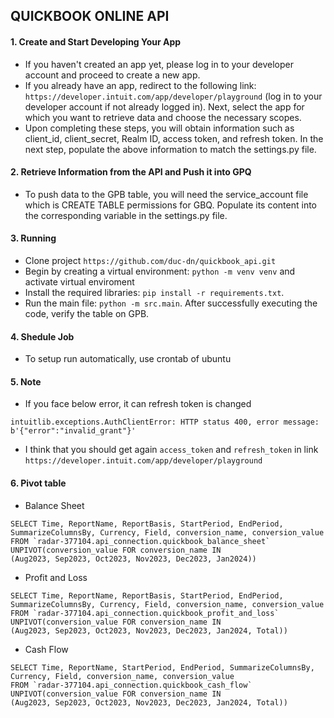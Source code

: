 ## QUICKBOOK ONLINE API
#### 1. Create and Start Developing Your App
- If you haven't created an app yet, please log in to your developer account and proceed to create a new app.
- If you already have an app, redirect to the following link: `https://developer.intuit.com/app/developer/playground` (log in to your developer account if not already logged in). Next, select the app for which you want to retrieve data and choose the necessary scopes.
- Upon completing these steps, you will obtain information such as client_id, client_secret, Realm ID, access token, and refresh token. In the next step, populate the above information to match the settings.py file.
#### 2. Retrieve Information from the API and Push it into GPQ
- To push data to the GPB table, you will need the service_account file which is CREATE TABLE permissions for GBQ. Populate its content into the corresponding variable in the settings.py file.
#### 3. Running
- Clone project `https://github.com/duc-dn/quickbook_api.git`
- Begin by creating a virtual environment: `python -m venv venv` and activate virtual enviroment
- Install the required libraries: `pip install -r requirements.txt`.
- Run the main file: `python -m src.main`. After successfully executing the code, verify the table on GPB.

#### 4. Shedule Job
- To setup run automatically, use crontab of ubuntu

#### 5. Note
- If you face below error, it can refresh token is changed
```
intuitlib.exceptions.AuthClientError: HTTP status 400, error message: b'{"error":"invalid_grant"}'
```
- I think that you should get again `access_token` and `refresh_token` in link `https://developer.intuit.com/app/developer/playground`


#### 6. Pivot table
- Balance Sheet
```
SELECT Time, ReportName, ReportBasis, StartPeriod, EndPeriod, SummarizeColumnsBy, Currency, Field, conversion_name, conversion_value 
FROM `radar-377104.api_connection.quickbook_balance_sheet`
UNPIVOT(conversion_value FOR conversion_name IN 
(Aug2023, Sep2023, Oct2023, Nov2023, Dec2023, Jan2024))
```

- Profit and Loss
```
SELECT Time, ReportName, ReportBasis, StartPeriod, EndPeriod, SummarizeColumnsBy, Currency, Field, conversion_name, conversion_value 
FROM `radar-377104.api_connection.quickbook_profit_and_loss`
UNPIVOT(conversion_value FOR conversion_name IN 
(Aug2023, Sep2023, Oct2023, Nov2023, Dec2023, Jan2024, Total))
```

- Cash Flow
```
SELECT Time, ReportName, StartPeriod, EndPeriod, SummarizeColumnsBy, Currency, Field, conversion_name, conversion_value 
FROM `radar-377104.api_connection.quickbook_cash_flow`
UNPIVOT(conversion_value FOR conversion_name IN 
(Aug2023, Sep2023, Oct2023, Nov2023, Dec2023, Jan2024, Total))
```